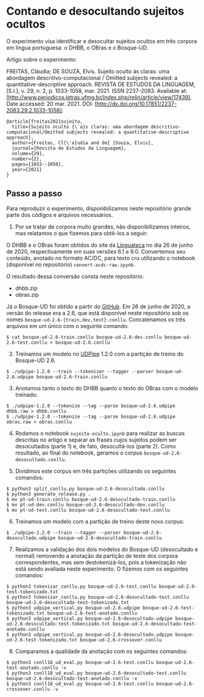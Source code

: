 # Contando e desocultando sujeitos ocultos

O experimento visa identificar e desocultar sujeitos ocultos em três corpora em língua portuguesa: o DHBB, o OBras e o Bosque-UD.

Artigo sobre o experimento:

FREITAS, Cláudia; DE SOUZA, Elvis. Sujeito oculto às claras: uma abordagem descritivo-computacional / Omitted subjects revealed: a quantitative-descriptive approach. REVISTA DE ESTUDOS DA LINGUAGEM, [S.l.], v. 29, n. 2, p. 1033-1058, mar. 2021. ISSN 2237-2083. Available at: [http://www.periodicos.letras.ufmg.br/index.php/relin/article/view/17439]. Date accessed: 20 mar. 2021. DOI: [http://dx.doi.org/10.17851/2237-2083.29.2.1033-1058].

```
@article{freitas2021sujeito,
  title={Sujeito oculto {\`a}s claras: uma abordagem descritivo-computacional/Omitted subjects revealed: a quantitative-descriptive approach},
  author={Freitas, Cl{\'a}udia and de{ }Souza, Elvis},
  journal={Revista de Estudos da Linguagem},
  volume={29},
  number={2},
  pages={1033--1058},
  year={2021}
}
```

## Passo a passo

Para reproduzir o experimento, disponibilizamos neste repositório grande parte dos códigos e arquivos necessários.

1) Por se tratar de corpora muito grandes, não disponibilizamos inteiros, mas relatamos o que fizemos para obtê-los a seguir:

O DHBB e o OBras foram obtidos do site da [Linguateca](http://linguateca.pt) no dia 26 de junho de 2020, respectivamente em suas versões 6.1 e 9.0. Convertemos seu conteúdo, anotado no formato AC/DC, para texto cru utilizando o notebook (disponível no repositório) `convert-acdc-raw.ipynb`.

O resultado dessa conversão consta neste repositório:

- dhbb.zip
- obras.zip

Já o Bosque-UD foi obtido a partir do [GitHub](https://github.com/UniversalDependencies/UD_Portuguese-Bosque). Em 26 de junho de 2020, a versão do release era a 2.6, que está disponível neste repositório sob os nomes `bosque-ud-2.6-{train,dev,test}.conllu`. Concatenamos os três arquivos em um único com o seguinte comando:

```
$ cat bosque-ud-2.6-train.conllu bosque-ud-2.6-dev.conllu bosque-ud-2.6-test.conllu > bosque-ud-2.6.conllu
```

2) Treinamos um modelo no [UDPipe](http://ufal.mff.cuni.cz/udpipe) 1.2.0 com a partição de treino do Bosque-UD 2.6.

```
$ ./udpipe-1.2.0 --train --tokenizer --tagger --parser bosque-ud-2.6.udpipe bosque-ud-2.6-train.conllu
```

3) Anotamos tanto o texto do DHBB quanto o texto do OBras com o modelo treinado:

```
$ ./udpipe-1.2.0 --tokenize --tag --parse bosque-ud-2.6.udpipe dhbb.raw > dhbb.conllu
$ ./udpipe-1.2.0 --tokenize --tag --parse bosque-ud-2.6.udpipe obras.raw > obras.conllu
```

4) Rodamos o notebook `sujeito-oculto.ipynb` para realizar as buscas descritas no artigo e separar as frases cujos sujeitos podem ser desocultados (parte 1) e, de fato, desocultá-los (parte 2). Como resultado, ao final do notebook, geramos o corpus `bosque-ud-2.6-desocultado.conllu`.

5) Dividimos este corpus em três partições utilizando os seguintes comandos:

```
$ python3 split_conllu.py bosque-ud-2.6-desocultado.conllu
$ python3 generate_release.py .
$ mv pt-ud-train.conllu bosque-ud-2.6-desocultado-train.conllu
$ mv pt-ud-dev.conllu bosque-ud-2.6-desocultado-dev.conllu
$ mv pt-ud-test.conllu bosque-ud-2.6-desocultado-test.conllu
```

6) Treinamos um modelo com a partição de treino deste novo corpus:

```
$ ./udpipe-1.2.0 --train --tagger --parser bosque-ud-2.6-desocultado.udpipe bosque-ud-2.6-desocultado-train.conllu
```

7) Realizamos a validação dos dois modelos do Bosque-UD (desocultado e normal) removendo a anotação da partição de teste dos corpora correspondentes, mas sem destokenizá-los, pois a tokenização não está sendo avaliada neste experimento. O fizemos com os seguintes comandos:

```
$ python3 tokenizar_conllu.py bosque-ud-2.6-test.conllu bosque-ud-2.6-test-tokenizado.txt
$ python3 tokenizar_conllu.py bosque-ud-2.6-desocultado-test.conllu bosque-ud-2.6-desocultado-test-tokenizado.txt
$ python3 udpipe_vertical.py bosque-ud-2.6.udpipe bosque-ud-2.6-test-tokenizado.txt bosque-ud-2.6-test-anotado.conllu
$ python3 udpipe_vertical.py bosque-ud-2.6-desocultado.udpipe bosque-ud-2.6-desocultado-test-tokenizado.txt bosque-ud-2.6-desocultado-test-anotado.conllu
$ python3 udpipe_vertical.py bosque-ud-2.6-desocultado.udpipe bosque-ud-2.6-test-tokenizado.txt bosque-ud-2.6-crossover.conllu
```

8) Comparamos a qualidade da anotação com os seguintes comandos:

```
$ python3 conll18_ud_eval.py bosque-ud-2.6-test.conllu bosque-ud-2.6-test-anotado.conllu -v
$ python3 conll18_ud_eval.py bosque-ud-2.6-desocultado-test.conllu bosque-ud-2.6-desocultado-test-anotado.conllu -v
$ python3 conll18_ud_eval.py bosque-ud-2.6-test.conllu bosque-ud-2.6-crossover.conllu -v
```
